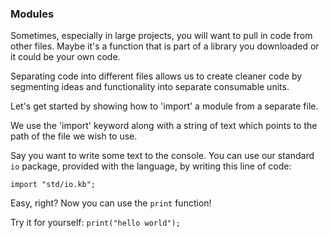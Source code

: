 ### Modules

Sometimes, especially in large projects,
you will want to pull in code from other files.
Maybe it's a function that is part of a library
you downloaded or it could be your own code.

Separating code into different files allows us
to create cleaner code by segmenting ideas
and functionality into separate consumable
units.

Let's get started by showing how to 'import'
a module from a separate file.

We use the 'import' keyword along with a string
of text which points to the path of the file
we wish to use.

Say you want to write some text to the console.
You can use our standard `io` package, provided
with the language, by writing this line of code:

`import "std/io.kb";`

Easy, right? Now you can use the `print` function!

Try it for yourself:
`print("hello world");`
